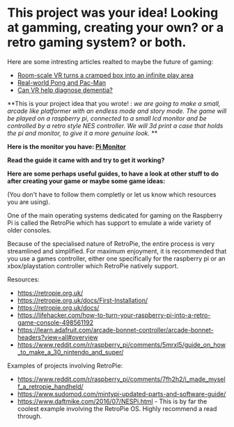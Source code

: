 # This project was your idea! Looking at gamming, creating your own? or a retro gaming system? or both. 

Here are some intresting articles realted to maybe the future of gaming: 

* [Room-scale VR turns a cramped box into an infinite play area](http://www.wired.co.uk/article/room-scale-vr-virtual-reality-found-studio)
* [Real-world Pong and Pac-Man](http://www.wired.co.uk/article/holodeckvr-virtual-gaming-virtual-reality)
* [Can VR help diagnose dementia?](http://www.wired.co.uk/article/diagnose-dementia-virtual-reality)

**This is your project idea that you wrote! : *we are going to make a small, arcade like platformer with an endless mode and story mode. The game will be played on a raspberry pi, connected to a small lcd monitor and be controlled by a retro style NES controller. We will 3d print a case that holds the pi and monitor, to give it a more genuine look.* **

**Here is the monitor you have: [Pi Monitor](https://www.amazon.co.uk/dp/B013JECYF2/ref=psdc_949408031_t1_B00XVDULES%20(monitor[I%20have%20amazon%20prime,%20so%20i%20could%20use%20my%20account]),%20https://coolcomponents.co.uk/products/nes-style-retro-usb-gamepad-raspberry-pi-windows-mac-compatible?variant=1268703068174)**


**Read the guide it came with and try to get it working?**



**Here are some perhaps useful guides, to have a look at other stuff to do after creating your game or maybe some game ideas:** 

(You don't have to follow them completly or let us know which resources you are using). 

One of the main operating systems dedicated for gaming on the Raspberry Pi is called the RetroPie which has support to emulate a wide variety of older consoles.

Because of the specialised nature of RetroPie, the entire process is very streamlined and simplified. For maximum enjoyment, it is recommended that you use a games controller, either one specifically for the raspberry pi or an xbox/playstation controller which RetroPie natively support.

Resources: 

* https://retropie.org.uk/
* https://retropie.org.uk/docs/First-Installation/
* https://retropie.org.uk/docs/
* https://lifehacker.com/how-to-turn-your-raspberry-pi-into-a-retro-game-console-498561192
* https://learn.adafruit.com/arcade-bonnet-controller/arcade-bonnet-headers?view=all#overview 
* https://www.reddit.com/r/raspberry_pi/comments/5mrxl5/guide_on_how_to_make_a_30_nintendo_and_super/


Examples of projects involving RetroPie:

* https://www.reddit.com/r/raspberry_pi/comments/7fh2h2/i_made_myself_a_retropie_handheld/
* https://www.sudomod.com/mintypi-updated-parts-and-software-guide/
* https://www.daftmike.com/2016/07/NESPi.html - This is by far the coolest example involving the RetroPie OS. Highly recommend a read through. 



